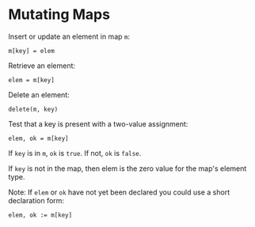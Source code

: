 # Mutating Maps
Insert or update an element in map `m`:

`m[key] = elem`

Retrieve an element:

`elem = m[key]`

Delete an element:

`delete(m, key)`

Test that a key is present with a two-value assignment:

`elem, ok = m[key]`

If `key` is in `m`, `ok` is `true`. If not, `ok` is `false`.

If `key` is not in the map, then elem is the zero value for the map's element type.

Note: If `elem` or `ok` have not yet been declared you could use a short declaration form:

`elem, ok := m[key]`